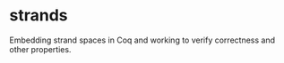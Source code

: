 strands
=======

Embedding strand spaces in Coq and working to verify correctness and other properties.